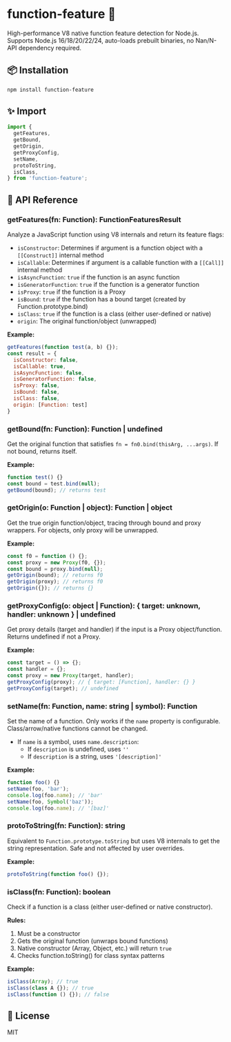 # function-feature 🚀

High-performance V8 native function feature detection for Node.js. Supports Node.js 16/18/20/22/24, auto-loads prebuilt binaries, no Nan/N-API dependency required.

## 📦 Installation

```bash
npm install function-feature
```

## ✨ Import

```js
import {
  getFeatures,
  getBound,
  getOrigin,
  getProxyConfig,
  setName,
  protoToString,
  isClass,
} from 'function-feature';
```

## 🧩 API Reference

### getFeatures(fn: Function): FunctionFeaturesResult

Analyze a JavaScript function using V8 internals and return its feature flags:

- `isConstructor`: Determines if argument is a function object with a `[[Construct]]` internal method
- `isCallable`: Determines if argument is a callable function with a `[[Call]]` internal method
- `isAsyncFunction`: `true` if the function is an async function
- `isGeneratorFunction`: `true` if the function is a generator function
- `isProxy`: `true` if the function is a Proxy
- `isBound`: `true` if the function has a bound target (created by Function.prototype.bind)
- `isClass`: `true` if the function is a class (either user-defined or native)
- `origin`: The original function/object (unwrapped)

**Example:**

```js
getFeatures(function test(a, b) {});
const result = {
  isConstructor: false,
  isCallable: true,
  isAsyncFunction: false,
  isGeneratorFunction: false,
  isProxy: false,
  isBound: false,
  isClass: false,
  origin: [Function: test]
}
```

### getBound(fn: Function): Function | undefined

Get the original function that satisfies `fn = fn0.bind(thisArg, ...args)`. If not bound, returns itself.

**Example:**

```js
function test() {}
const bound = test.bind(null);
getBound(bound); // returns test
```

### getOrigin(o: Function | object): Function | object

Get the true origin function/object, tracing through bound and proxy wrappers. For objects, only proxy will be unwrapped.

**Example:**

```js
const f0 = function () {};
const proxy = new Proxy(f0, {});
const bound = proxy.bind(null);
getOrigin(bound); // returns f0
getOrigin(proxy); // returns f0
getOrigin({}); // returns {}
```

### getProxyConfig(o: object | Function): { target: unknown, handler: unknown } | undefined

Get proxy details (target and handler) if the input is a Proxy object/function. Returns undefined if not a Proxy.

**Example:**

```js
const target = () => {};
const handler = {};
const proxy = new Proxy(target, handler);
getProxyConfig(proxy); // { target: [Function], handler: {} }
getProxyConfig(target); // undefined
```

### setName(fn: Function, name: string | symbol): Function

Set the name of a function. Only works if the `name` property is configurable. Class/arrow/native functions cannot be changed.

- If `name` is a symbol, uses `name.description`:
  - If `description` is undefined, uses `''`
  - If `description` is a string, uses `'[description]'`

**Example:**

```js
function foo() {}
setName(foo, 'bar');
console.log(foo.name); // 'bar'
setName(foo, Symbol('baz'));
console.log(foo.name); // '[baz]'
```

### protoToString(fn: Function): string

Equivalent to `Function.prototype.toString` but uses V8 internals to get the string representation. Safe and not affected by user overrides.

**Example:**

```js
protoToString(function foo() {});
```

### isClass(fn: Function): boolean

Check if a function is a class (either user-defined or native constructor).

**Rules:**

1. Must be a constructor
2. Gets the original function (unwraps bound functions)
3. Native constructor (Array, Object, etc.) will return `true`
4. Checks function.toString() for class syntax patterns

**Example:**

```js
isClass(Array); // true
isClass(class A {}); // true
isClass(function () {}); // false
```

## 📄 License

MIT
